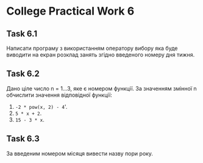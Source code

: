 # College Practical Work 6

## Task 6.1
Написати програму з використанням оператору вибору яка буде виводити на екран розклад занять згідно введеного номеру дня тижня.

## Task 6.2
Дано ціле число n = 1...3, яке є номером функції. За значенням змінної n обчислити значення відповідної функції:
1. `-2 * pow(x, 2) - 4`'.
2. `5 * x + 2`.
3. `15 - 3 * x`.

## Task 6.3
За введеним номером місяця вивести назву пори року.